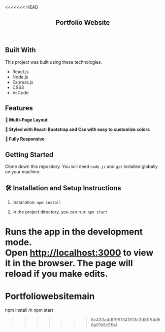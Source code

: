 <<<<<<< HEAD
<h2 align="center">
  Portfolio Website<br/>
</h2>
<!-- <div align="center">
  <img alt="Demo" src="./Images/interface.png" />
</div>
 -->
<br/>


## Built With

This project was built using these technologies.

- React.js
- Node.js
- Express.js
- CSS3
- VsCode


## Features

**📖 Multi-Page Layout**

**🎨 Styled with React-Bootstrap and Css with easy to customize colors**

**📱 Fully Responsive**

## Getting Started

Clone down this repository. You will need `node.js` and `git` installed globally on your machine.

## 🛠 Installation and Setup Instructions

1. Installation: `npm install`

2. In the project directory, you can run: `npm start`

Runs the app in the development mode.\
Open [http://localhost:3000](http://localhost:3000) to view it in the browser.
The page will reload if you make edits.
=======
# Portfoliowebsitemain
npm install /n npm start
>>>>>>> 8c433a4dff991341813c2d8ff54d56a01b5c5fb4


